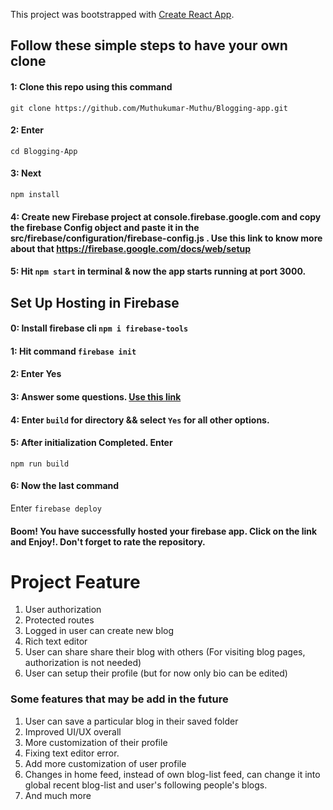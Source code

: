 
This project was bootstrapped with  [Create React App](https://github.com/facebook/create-react-app).

## Follow these simple steps to have your own clone

#### 1: Clone this repo using this command

`git clone https://github.com/Muthukumar-Muthu/Blogging-app.git`

#### 2: Enter

`cd Blogging-App`

#### 3: Next

`npm install`
#### 4: Create new Firebase project at console.firebase.google.com and copy the firebase Config object and paste it in the src/firebase/configuration/firebase-config.js . Use this link to know more about that https://firebase.google.com/docs/web/setup



#### 5: Hit  `npm start`  in terminal & now the app starts running at port 3000.

## Set Up Hosting in Firebase



#### 0: Install firebase cli  `npm i firebase-tools`

#### 1: Hit command  `firebase init`

#### 2: Enter Yes

#### 3: Answer some questions. [Use this link](https://www.youtube.com/watch?v=IDHfvpsYShs)

#### 4: Enter  `build`  for directory && select  `Yes`  for all other options.

#### 5: After initialization Completed. Enter

`npm run build`

#### 6: Now the last command

Enter  `firebase deploy`

#### Boom! You have successfully hosted your firebase app. Click on the link and Enjoy!. Don't forget to rate the repository.

# Project Feature

 1. User authorization 
 2. Protected routes
 3. Logged in user can create new blog
 4. Rich text editor  
 5. User can share share their blog with others (For visiting blog pages, authorization is not needed)
 6. User can setup their profile (but for now only bio can be edited)


### Some features that may be add in the future
	

 1. User can save a particular blog in their saved folder
 2. Improved UI/UX overall
 3. More customization of their profile
 4. Fixing text editor error.
 5. Add more customization of user profile
 6. Changes in home feed, instead of own blog-list feed, can change it into global recent blog-list and user's following people's blogs.
 7. And much more
